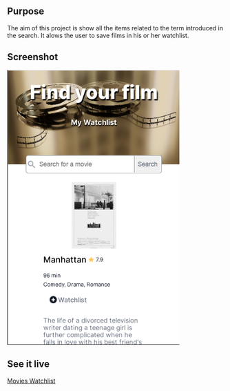 <h2>Purpose</h2>
<p>The aim of this project is show all the items related to the term introduced in the search. It alows the user to save films in his or her watchlist.</p>
<h2>Screenshot</h2>
<img src="MOVIE-WATCHLIST.PNG" width="400px">
<h2>See it live</h2>
<a href="https://amapola-negra.github.io/Scrimba-Projects-Repo/Frontend-career-path/Movie-watchlist/">Movies Watchlist</a>
